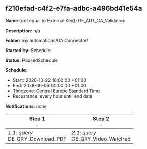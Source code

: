 ## f210efad-c4f2-e7fa-adbc-a496bd41e54a

**Name** (not equal to External Key)**:** DE_AUT_GA_Validation

**Description:** n/a

**Folder:** my automations/GA Connector/

**Started by:** Schedule

**Status:** PausedSchedule

**Schedule:**

* Start: 2020-10-22 16:00:00 +01:00
* End: 2079-06-06 00:00:00 +01:00
* Timezone: Central Europe Standard Time
* Recurrance: every hour until end date

**Notifications:** _none_


| Step 1<br>_<small>-</small>_ | Step 2<br>_<small>-</small>_ |
| --- | --- |
| _1.1: query_<br>DE_QRY_Download_PDF | _2.1: query_<br>DE_QRY_Video_Watched |
